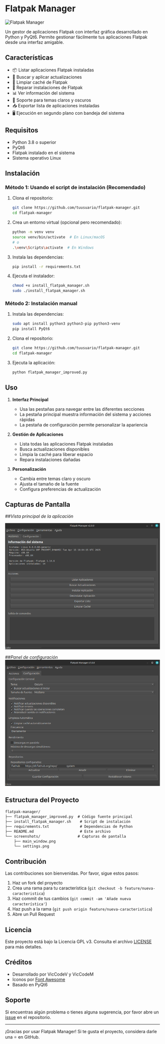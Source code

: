 # Flatpak Manager

![Flatpak Manager](screenshot.png)

Un gestor de aplicaciones Flatpak con interfaz gráfica desarrollado en Python y PyQt6. Permite gestionar fácilmente tus aplicaciones Flatpak desde una interfaz amigable.

## Características

- 📦 Listar aplicaciones Flatpak instaladas
- 🔄 Buscar y aplicar actualizaciones
- 🧹 Limpiar caché de Flatpak
- 🔧 Reparar instalaciones de Flatpak
- 📊 Ver información del sistema
- 🎨 Soporte para temas claros y oscuros
- 📥 Exportar lista de aplicaciones instaladas
- 🖥️ Ejecución en segundo plano con bandeja del sistema

## Requisitos

- Python 3.8 o superior
- PyQt6
- Flatpak instalado en el sistema
- Sistema operativo Linux

## Instalación

### Método 1: Usando el script de instalación (Recomendado)

1. Clona el repositorio:
   ```bash
   git clone https://github.com/tuusuario/flatpak-manager.git
   cd flatpak-manager
   ```

2. Crea un entorno virtual (opcional pero recomendado):
   ```bash
   python -m venv venv
   source venv/bin/activate  # En Linux/macOS
   # o
   .\venv\Scripts\activate  # En Windows
   ```

3. Instala las dependencias:
   ```bash
   pip install -r requirements.txt
   ```

4. Ejecuta el instalador:
   ```bash
   chmod +x install_flatpak_manager.sh
   sudo ./install_flatpak_manager.sh
   ```

### Método 2: Instalación manual

1. Instala las dependencias:
   ```bash
   sudo apt install python3 python3-pip python3-venv
   pip install PyQt6
   ```

2. Clona el repositorio:
   ```bash
   git clone https://github.com/tuusuario/flatpak-manager.git
   cd flatpak-manager
   ```

3. Ejecuta la aplicación:
   ```bash
   python flatpak_manager_improved.py
   ```

## Uso

1. **Interfaz Principal**
   - Usa las pestañas para navegar entre las diferentes secciones
   - La pestaña principal muestra información del sistema y acciones rápidas
   - La pestaña de configuración permite personalizar la apariencia

2. **Gestión de Aplicaciones**
   - Lista todas las aplicaciones Flatpak instaladas
   - Busca actualizaciones disponibles
   - Limpia la caché para liberar espacio
   - Repara instalaciones dañadas

3. **Personalización**
   - Cambia entre temas claro y oscuro
   - Ajusta el tamaño de la fuente
   - Configura preferencias de actualización

## Capturas de Pantalla
##*Vista principal de la aplicación*

![Pantalla Principal](screenshots/2025-05-22_18-09.png)

##*Panel de configuración*
![Configuración](screenshots/2025-05-22_18-10.png)


## Estructura del Proyecto

```
flatpak-manager/
├── flatpak_manager_improved.py  # Código fuente principal
├── install_flatpak_manager.sh    # Script de instalación
├── requirements.txt              # Dependencias de Python
├── README.md                     # Este archivo
└── screenshots/                 # Capturas de pantalla
    ├── main_window.png
    └── settings.png
```

## Contribución

Las contribuciones son bienvenidas. Por favor, sigue estos pasos:

1. Haz un fork del proyecto
2. Crea una rama para tu característica (`git checkout -b feature/nueva-caracteristica`)
3. Haz commit de tus cambios (`git commit -am 'Añade nueva característica'`)
4. Haz push a la rama (`git push origin feature/nueva-caracteristica`)
5. Abre un Pull Request

## Licencia

Este proyecto está bajo la Licencia GPL v3. Consulta el archivo [LICENSE](LICENSE) para más detalles.

## Créditos

- Desarrollado por VicCodeV y VicCodeM
- Iconos por [Font Awesome](https://fontawesome.com/)
- Basado en PyQt6

## Soporte

Si encuentras algún problema o tienes alguna sugerencia, por favor abre un [issue](https://github.com/tuusuario/flatpak-manager/issues) en el repositorio.

---

¡Gracias por usar Flatpak Manager! Si te gusta el proyecto, considera darle una ⭐ en GitHub.
